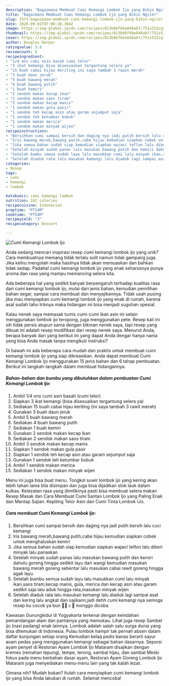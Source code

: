 ```yaml
---
description: "Bagaimana Membuat Cumi Kemangi Lombok Ijo yang Bikin Ngiler"
title: "Bagaimana Membuat Cumi Kemangi Lombok Ijo yang Bikin Ngiler"
slug: 2573-bagaimana-membuat-cumi-kemangi-lombok-ijo-yang-bikin-ngiler
date: 2020-09-01T07:00:20.304Z
image: https://img-global.cpcdn.com/recipes/013b66f6be848abf/751x532cq70/cumi-kemangi-lombok-ijo-foto-resep-utama.jpg
thumbnail: https://img-global.cpcdn.com/recipes/013b66f6be848abf/751x532cq70/cumi-kemangi-lombok-ijo-foto-resep-utama.jpg
cover: https://img-global.cpcdn.com/recipes/013b66f6be848abf/751x532cq70/cumi-kemangi-lombok-ijo-foto-resep-utama.jpg
author: Douglas Harper
ratingvalue: 3.8
reviewcount: 8
recipeingredient:
- "1/4 ons cumi asin basah cumi telor"
- "3 ikat kemangi bisa disesuaikan tergantung selera ya"
- "15 buah cabai hijau keriting ini saya tambah 3 rawit merah"
- "3 buah daun jeruk"
- "5 buah bawang merah"
- "4 buah bawang putih"
- "1 buah kemiri"
- "2 sendok makan kecap ikan"
- "2 sendok makan saos tiram"
- "3 sendok makan kecap manis"
- "1 sendok makan gula pasir"
- "1 sendok teh kecap asin atau garam sejumput saja"
- "1 sendok teh ketumbar bubuk"
- "1 sendok makan merica"
- "1 sendok makan minyak wijen"
recipeinstructions:
- "Bersihkan cumi sampai bersih dan daging nya jadi putih bersih lalu cuci kemangi"
- "Iris bawang merah,bawang putih,cabe hijau kemudian siapkan cobek untuk menghaluskan kemiri"
- "Jika semua bahan sudah siap kemudian siapkan wajan/ teflon lalu diberi minyak lalu panaskan"
- "Setelah minyak sudah panas lalu masukan bawang putih dan kemiri dahulu goreng hingga sedikit layu dan wangi kemudian masukan bawang merah goreng sebentar lalu masukan cabai rawit goreng hingga agak layu"
- "Setelah bumbu semua sudah layu lalu masukkan cumi lalu minyak ikan,saos tiram,kecap manis, gula, merica dan kecap asin atau garam sedikit saja lalu aduk hingga rata,masukan minyak wijen"
- "Setelah diaduk rata lalu masukan kemangi lalu diaduk lagi sampai asat dan kering lalu angkat dan sajikann,jadi dehh cumi kemangi nya semoga resep ku cocok ya bun 🙏🏻☺🦑 monggo dicoba"
categories:
- Resep
tags:
- cumi
- kemangi
- lombok

katakunci: cumi kemangi lombok 
nutrition: 242 calories
recipecuisine: Indonesian
preptime: "PT14M"
cooktime: "PT54M"
recipeyield: "3"
recipecategory: Dessert

---
```



![Cumi Kemangi Lombok Ijo](https://img-global.cpcdn.com/recipes/013b66f6be848abf/751x532cq70/cumi-kemangi-lombok-ijo-foto-resep-utama.jpg)

Anda sedang mencari inspirasi resep cumi kemangi lombok ijo yang unik? Cara membuatnya memang tidak terlalu sulit namun tidak gampang juga. Jika keliru mengolah maka hasilnya tidak akan memuaskan dan bahkan tidak sedap. Padahal cumi kemangi lombok ijo yang enak seharusnya punya aroma dan rasa yang mampu memancing selera kita.

Ada beberapa hal yang sedikit banyak berpengaruh terhadap kualitas rasa dari cumi kemangi lombok ijo, mulai dari jenis bahan, kemudian pemilihan bahan segar, sampai cara membuat dan menyajikannya. Tidak usah pusing jika mau menyiapkan cumi kemangi lombok ijo yang enak di rumah, karena asal sudah tahu triknya maka hidangan ini bisa menjadi suguhan spesial.

Kalau nenek saya memasak tumis cumi-cumi ikan asin ini selain menggunakan lombok ijo teropong, juga menggunakan pete. Resep kali ini sih tidak persis atupun sama dengan bikinan nenek saya, tapi resep yang dibuat ini adalah resep modifikasi dari resep nenek saya. Menurut Anda, berapa banyak dari yang berikut ini yang dapat Anda dengar hanya nama yang bisa Anda masak tanpa mengikuti instruksi?


Di bawah ini ada beberapa cara mudah dan praktis untuk membuat cumi kemangi lombok ijo yang siap dikreasikan. Anda dapat membuat Cumi Kemangi Lombok Ijo menggunakan 15 jenis bahan dan 6 tahap pembuatan. Berikut ini langkah-langkah dalam membuat hidangannya.

<!--inarticleads1-->

##### Bahan-bahan dan bumbu yang dibutuhkan dalam pembuatan Cumi Kemangi Lombok Ijo:

1. Ambil 1/4 ons cumi asin basah (cumi telor)
1. Siapkan 3 ikat kemangi (bisa disesuaikan tergantung selera ya)
1. Sediakan 15 buah cabai hijau keriting (ini saya tambah 3 rawit merah)
1. Gunakan 3 buah daun jeruk
1. Ambil 5 buah bawang merah
1. Sediakan 4 buah bawang putih
1. Sediakan 1 buah kemiri
1. Gunakan 2 sendok makan kecap ikan
1. Sediakan 2 sendok makan saos tiram
1. Ambil 3 sendok makan kecap manis
1. Siapkan 1 sendok makan gula pasir
1. Siapkan 1 sendok teh kecap asin atau garam sejumput saja
1. Gunakan 1 sendok teh ketumbar bubuk
1. Ambil 1 sendok makan merica
1. Sediakan 1 sendok makan minyak wijen


Menu ini juga bisa buat menu. Tongkol suwir lombok ijo yang kering akan lebih tahan lama bila disimpan dan juga bisa dijadikan stok lauk dalam kulkas. Kelezatan rasa yang dimilikinya pasti bisa membuat selera makan Resep Masak dan Cara Membuat Cumi Santan Lombok Ijo yang Paling Enak dan Mantap Sajian. Kepiting Telor Asin dan Cumi Tinta Lombok IJo. 

<!--inarticleads2-->

##### Cara membuat Cumi Kemangi Lombok Ijo:

1. Bersihkan cumi sampai bersih dan daging nya jadi putih bersih lalu cuci kemangi
1. Iris bawang merah,bawang putih,cabe hijau kemudian siapkan cobek untuk menghaluskan kemiri
1. Jika semua bahan sudah siap kemudian siapkan wajan/ teflon lalu diberi minyak lalu panaskan
1. Setelah minyak sudah panas lalu masukan bawang putih dan kemiri dahulu goreng hingga sedikit layu dan wangi kemudian masukan bawang merah goreng sebentar lalu masukan cabai rawit goreng hingga agak layu
1. Setelah bumbu semua sudah layu lalu masukkan cumi lalu minyak ikan,saos tiram,kecap manis, gula, merica dan kecap asin atau garam sedikit saja lalu aduk hingga rata,masukan minyak wijen
1. Setelah diaduk rata lalu masukan kemangi lalu diaduk lagi sampai asat dan kering lalu angkat dan sajikann,jadi dehh cumi kemangi nya semoga resep ku cocok ya bun 🙏🏻☺🦑 monggo dicoba


Kawasan Gunungkidul di Yogyakarta terkenal dengan keindahan pemandangan alam dan pantainya yang memukau. Lihat juga resep Sambel ijo (nasi padang) enak lainnya. Lombok adalah salah satu surga dunia yang bisa ditemukan di Indonesia. Pulau lombok hampir tak pernah absen dalam daftar kunjungan setiap orang Kemudian kelaq pedis banas berarti sayur asam pedas yang menggunakan kemangi sebagai bahan dasarnya. Seporsi ayam penyet di Restoran Ayam Lombok Ijo Mataram disajikan dengan kremes (remahan tepung), tempe, terong, sambal hijau, dan sambal Meski fokus pada menu berbahan dasar ayam, Restoran Ayam Goreng Lombok Ijo Mataram juga menyediakan menu-menu lain yang tak kalah lezat. 

Gimana nih? Mudah bukan? Itulah cara menyiapkan cumi kemangi lombok ijo yang bisa Anda lakukan di rumah. Selamat mencoba!
